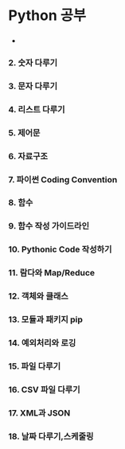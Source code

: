 # Python 공부

- <h5 align="left" 1. 파이썬 개요 및 설치 <\h3>
### 2. 숫자 다루기 
### 3. 문자 다루기 
### 4. 리스트 다루기 
### 5. 제어문 
### 6. 자료구조 
### 7. 파이썬 Coding Convention 
### 8. 함수 
### 9. 함수 작성 가이드라인 
### 10. Pythonic Code 작성하기 
### 11. 람다와 Map/Reduce 
### 12. 객체와 클래스 
### 13. 모듈과 패키지 pip 
### 14. 예외처리와 로깅 
### 15. 파일 다루기 
### 16. CSV 파일 다루기 
### 17. XML과 JSON 
### 18. 날짜 다루기,스케줄링 
